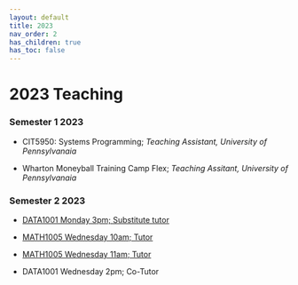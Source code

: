 ```yaml
---
layout: default
title: 2023
nav_order: 2
has_children: true
has_toc: false
---
```


# 2023 Teaching

### Semester 1 2023

- CIT5950: Systems Programming; *Teaching Assistant, University of Pennsylvanaia*

- Wharton Moneyball Training Camp Flex; *Teaching Assitant, University of Pennsylvanaia*

### Semester 2 2023

- [DATA1001 Monday 3pm; Substitute tutor](https://tjelton.github.io/Elton-Teaching/DATA1001_Mon_3pm_S2.html)

- [MATH1005 Wednesday 10am; Tutor](https://tjelton.github.io/Elton-Teaching/MATH1005_Wed_10am_S2.html)

- [MATH1005 Wednesday 11am; Tutor](https://tjelton.github.io/Elton-Teaching/MATH1005_Wed_11am_S2.html)

- DATA1001 Wednesday 2pm; Co-Tutor
